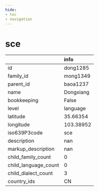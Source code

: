 ```yaml
---
hide:
- toc
- navigation
---
```

# sce
|                      | info      |
|:---------------------|:----------|
| id                   | dong1285  |
| family_id            | mong1349  |
| parent_id            | baoa1237  |
| name                 | Dongxiang |
| bookkeeping          | False     |
| level                | language  |
| latitude             | 35.66354  |
| longitude            | 103.38952 |
| iso639P3code         | sce       |
| description          | nan       |
| markup_description   | nan       |
| child_family_count   | 0         |
| child_language_count | 0         |
| child_dialect_count  | 3         |
| country_ids          | CN        |